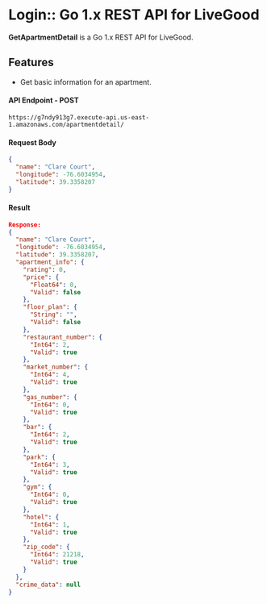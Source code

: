 # Login:: Go 1.x REST API for LiveGood

**GetApartmentDetail** is a Go 1.x REST API for LiveGood.

## Features

* Get basic information for an apartment.


#### API Endpoint - POST
```URL
https://g7ndy913g7.execute-api.us-east-1.amazonaws.com/apartmentdetail/
```

#### Request Body 

```JSON
{
  "name": "Clare Court",
  "longitude": -76.6034954,
  "latitude": 39.3358207
}
```

#### Result

```JSON
Response:
{
  "name": "Clare Court",
  "longitude": -76.6034954,
  "latitude": 39.3358207,
  "apartment_info": {
    "rating": 0,
    "price": {
      "Float64": 0,
      "Valid": false
    },
    "floor_plan": {
      "String": "",
      "Valid": false
    },
    "restaurant_number": {
      "Int64": 2,
      "Valid": true
    },
    "market_number": {
      "Int64": 4,
      "Valid": true
    },
    "gas_number": {
      "Int64": 0,
      "Valid": true
    },
    "bar": {
      "Int64": 2,
      "Valid": true
    },
    "park": {
      "Int64": 3,
      "Valid": true
    },
    "gym": {
      "Int64": 0,
      "Valid": true
    },
    "hotel": {
      "Int64": 1,
      "Valid": true
    },
    "zip_code": {
      "Int64": 21218,
      "Valid": true
    }
  },
  "crime_data": null
}
```

